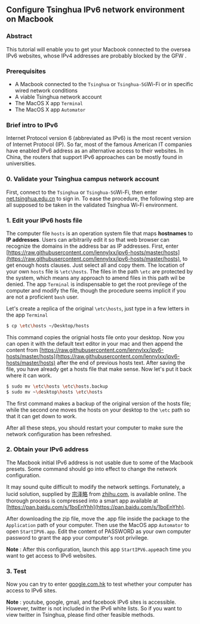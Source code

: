 ## Configure Tsinghua IPv6 network environment on Macbook
### Abstract
This tutorial will enable you to get your Macbook connected to the oversea IPv6 websites, whose IPv4 addresses are probably blocked by the GFW .
### Prerequisites
* A Macbook connected to the `Tsinghua` or `Tsinghua-5G`Wi-Fi or in specific wired network conditions
* A viable Tsinghua network account
* The MacOS X app `Terminal`
* The MacOS X app `Automator`
### Brief intro to IPv6
Internet Protocol version 6 (abbreviated as IPv6) is the most recent version of Internet Protocol (IP). So far, most of the famous American IT companies have enabled IPv6 address as an alternative access to their websites.
In China, the routers that support IPv6 approaches can be mostly found in universities.
### 0. Validate your Tsinghua campus network account
First, connect to the `Tsinghua` or `Tsinghua-5G`Wi-Fi, then enter [net.tsinghua.edu.cn](net.tsinghua.edu.cn) to sign in.
To ease the procedure, the following step are all supposed to be taken in the validated Tsinghua Wi-Fi environment.
### 1. Edit your IPv6 hosts file
The computer file `hosts` is an operation system file that maps **hostnames** to **IP addresses**. Users can arbitrarily edit it so that web browser can recognize the domains in the address bar as IP addresses.
First, enter [https://raw.githubusercontent.com/lennylxx/ipv6-hosts/master/hosts](https://raw.githubusercontent.com/lennylxx/ipv6-hosts/master/hosts), to get enough hosts clauses. Just select all and copy them.
The location of your own `hosts` file is `\etc\hosts`. The files in the path `\etc` are protected by the system, which means any approach to amend files in this path wil be denied. The app `Terminal` is indispensable to get the root previlege of the computer and modify the file, though the procedure seems implicit if you are not a proficient `bash` user.

Let's create a replica of the original `\etc\hosts`, just type in a few letters in the app `Terminal`

```bash
$ cp \etc\hosts ~/Desktop/hosts
```

This command copies the orignial hosts file onto your desktop. Now you can open it with the default text editor in your mac and then append the content from [https://raw.githubusercontent.com/lennylxx/ipv6-hosts/master/hosts](https://raw.githubusercontent.com/lennylxx/ipv6-hosts/master/hosts) after the end of previous hosts text. After saving the file, you have already get a  hosts file that make sense. Now let's put it back where it can work.

```bash
$ sudo mv \etc\hosts \etc\hosts.backup
$ sudo mv ~\desktop\hosts \etc\hosts
```

The first command makes a backup of the original version of the hosts file; while the second one moves the hosts on your desktop to the `\etc` path so that it can get down to work.

After all these steps, you should restart your computer to make sure the network configuration has been refreshed.

### 2. Obtain your IPv6 address

The Macbook initial IPv6 address is not usable due to some of the Macbook presets. Some command should go into effect to change the network configuration. 

It may sound quite difficult to modify the network settings. Fortunately, a lucid solution, supplied by [宗泽略](https://www.zhihu.com/people/zong-ze-lue) from [zhihu.com](zhihu.com), is available online. The thorough process is compressed into a smart app available at [https://pan.baidu.com/s/1boEnYhh](https://pan.baidu.com/s/1boEnYhh). 

After downloading the zip file, move the .app file inside the package to the `Application` path of your computer. Then use the MacOS app `Automator` to open `StartIPV6.app`. Edit the content of PASSWORD as your own computer password to grant the app your computer's root privilege.

**Note** : After this configuration, launch this app `StartIPV6.app`each time you want to get access to IPv6 websites.

### 3. Test 

Now you can try to enter [google.com.hk](ipv6.google.com.hk) to test whether your computer has access to IPv6 sites.

**Note** : youtube, google, gmail, and facebook IPv6 sites is accessible. However, twitter is not included in the IPv6 white lists. So if you want to view twitter in Tsinghua, please find other feasible methods.



